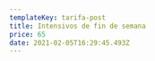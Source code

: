 ```yaml
---
templateKey: tarifa-post
title: Intensivos de fin de semana
price: 65
date: 2021-02-05T16:29:45.493Z
---
```


